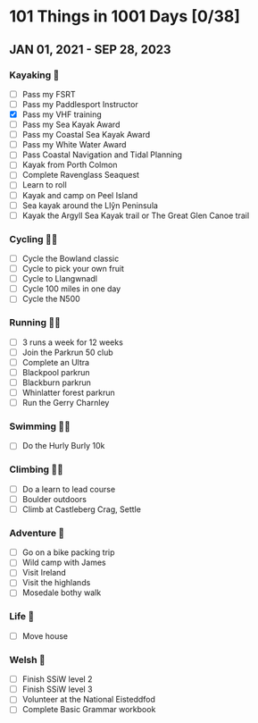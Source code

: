 # 101 Things in 1001 Days [0/38]
## JAN 01, 2021 - SEP 28, 2023 


### Kayaking :rowboat:
- [ ] Pass my FSRT
- [ ] Pass my Paddlesport Instructor
- [x] Pass my VHF training
- [ ] Pass my Sea Kayak Award
- [ ] Pass my Coastal Sea Kayak Award
- [ ] Pass my White Water Award
- [ ] Pass Coastal Navigation and Tidal Planning
- [ ] Kayak from Porth Colmon
- [ ] Complete Ravenglass Seaquest
- [ ] Learn to roll
- [ ] Kayak and camp on Peel Island
- [ ] Sea kayak around the Llŷn Peninsula
- [ ] Kayak the Argyll Sea Kayak trail or The Great Glen Canoe trail

### Cycling :biking_woman:
- [ ] Cycle the Bowland classic
- [ ] Cycle to pick your own fruit
- [ ] Cycle to Llangwnadl
- [ ] Cycle 100 miles in one day
- [ ] Cycle the N500

### Running :running_woman:
- [ ] 3 runs a week for 12 weeks
- [ ] Join the Parkrun 50 club
- [ ] Complete an Ultra
- [ ] Blackpool parkrun
- [ ] Blackburn parkrun
- [ ] Whinlatter forest parkrun
- [ ] Run the Gerry Charnley

### Swimming :swimming_woman:
- [ ] Do the Hurly Burly 10k

### Climbing :climbing_woman:
- [ ] Do a learn to lead course
- [ ] Boulder outdoors
- [ ] Climb at Castleberg Crag, Settle

### Adventure :sunrise_over_mountains:
- [ ] Go on a bike packing trip
- [ ] Wild camp with James
- [ ] Visit Ireland
- [ ] Visit the highlands
- [ ] Mosedale bothy walk

### Life :house_with_garden:
- [ ] Move house

### Welsh :wales:
- [ ] Finish SSiW level 2
- [ ] Finish SSiW level 3
- [ ] Volunteer at the National Eisteddfod 
- [ ] Complete Basic Grammar workbook

